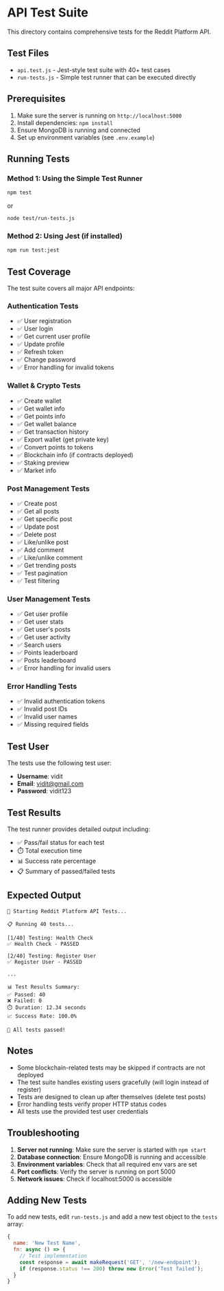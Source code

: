 # API Test Suite

This directory contains comprehensive tests for the Reddit Platform API.

## Test Files

- `api.test.js` - Jest-style test suite with 40+ test cases
- `run-tests.js` - Simple test runner that can be executed directly

## Prerequisites

1. Make sure the server is running on `http://localhost:5000`
2. Install dependencies: `npm install`
3. Ensure MongoDB is running and connected
4. Set up environment variables (see `.env.example`)

## Running Tests

### Method 1: Using the Simple Test Runner
```bash
npm test
```
or
```bash
node test/run-tests.js
```

### Method 2: Using Jest (if installed)
```bash
npm run test:jest
```

## Test Coverage

The test suite covers all major API endpoints:

### Authentication Tests
- ✅ User registration
- ✅ User login
- ✅ Get current user profile
- ✅ Update profile
- ✅ Refresh token
- ✅ Change password
- ✅ Error handling for invalid tokens

### Wallet & Crypto Tests
- ✅ Create wallet
- ✅ Get wallet info
- ✅ Get points info
- ✅ Get wallet balance
- ✅ Get transaction history
- ✅ Export wallet (get private key)
- ✅ Convert points to tokens
- ✅ Blockchain info (if contracts deployed)
- ✅ Staking preview
- ✅ Market info

### Post Management Tests
- ✅ Create post
- ✅ Get all posts
- ✅ Get specific post
- ✅ Update post
- ✅ Delete post
- ✅ Like/unlike post
- ✅ Add comment
- ✅ Like/unlike comment
- ✅ Get trending posts
- ✅ Test pagination
- ✅ Test filtering

### User Management Tests
- ✅ Get user profile
- ✅ Get user stats
- ✅ Get user's posts
- ✅ Get user activity
- ✅ Search users
- ✅ Points leaderboard
- ✅ Posts leaderboard
- ✅ Error handling for invalid users

### Error Handling Tests
- ✅ Invalid authentication tokens
- ✅ Invalid post IDs
- ✅ Invalid user names
- ✅ Missing required fields

## Test User

The tests use the following test user:
- **Username**: vidit
- **Email**: vidit@gmail.com
- **Password**: vidit123

## Test Results

The test runner provides detailed output including:
- ✅ Pass/fail status for each test
- ⏱️ Total execution time
- 📊 Success rate percentage
- 📋 Summary of passed/failed tests

## Expected Output

```
🚀 Starting Reddit Platform API Tests...

📋 Running 40 tests...

[1/40] Testing: Health Check
✅ Health Check - PASSED

[2/40] Testing: Register User
✅ Register User - PASSED

...

📊 Test Results Summary:
✅ Passed: 40
❌ Failed: 0
⏱️ Duration: 12.34 seconds
📈 Success Rate: 100.0%

🎉 All tests passed!
```

## Notes

- Some blockchain-related tests may be skipped if contracts are not deployed
- The test suite handles existing users gracefully (will login instead of register)
- Tests are designed to clean up after themselves (delete test posts)
- Error handling tests verify proper HTTP status codes
- All tests use the provided test user credentials

## Troubleshooting

1. **Server not running**: Make sure the server is started with `npm start`
2. **Database connection**: Ensure MongoDB is running and accessible
3. **Environment variables**: Check that all required env vars are set
4. **Port conflicts**: Verify the server is running on port 5000
5. **Network issues**: Check if localhost:5000 is accessible

## Adding New Tests

To add new tests, edit `run-tests.js` and add a new test object to the `tests` array:

```javascript
{
  name: 'New Test Name',
  fn: async () => {
    // Test implementation
    const response = await makeRequest('GET', '/new-endpoint');
    if (response.status !== 200) throw new Error('Test failed');
  }
}
``` 